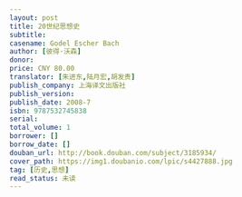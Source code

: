 ```yaml
---
layout: post
title: 20世纪思想史
subtitle: 
casename: Godel Escher Bach
author: [彼得·沃森]
donor: 
price: CNY 80.00
translator: [朱进东,陆月宏,胡发贵]
publish_company: 上海译文出版社
publish_version: 
publish_date: 2008-7
isbn: 9787532745838
serial: 
total_volume: 1
borrower: []
borrow_date: []
douban_url: http://book.douban.com/subject/3185934/
cover_path: https://img1.doubanio.com/lpic/s4427888.jpg
tag: [历史,思想]
read_status: 未读
---
```

